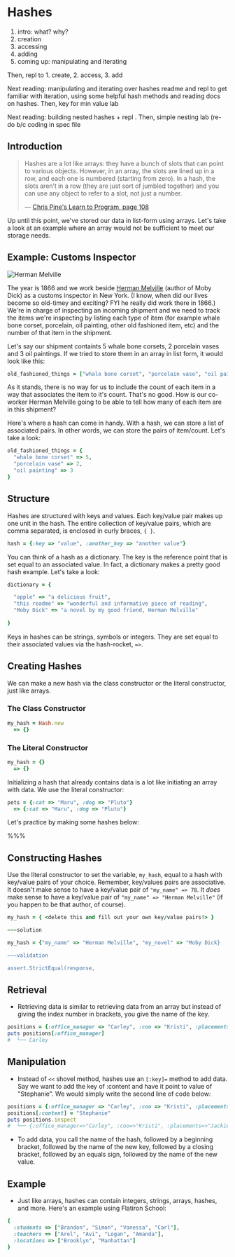 # Hashes

1. intro: what? why?
2. creation
3. accessing
4. adding
5. coming up: manipulating and iterating

Then, repl to 1. create, 2. access, 3. add 

Next reading: manipulating and iterating over hashes readme and repl to get familiar with iteration, using some helpful hash methods and reading docs on hashes. Then, key for min value lab

Next reading: building nested hashes + repl . Then, simple nesting lab (re-do b/c coding in spec file 

## Introduction
> Hashes are a lot like arrays: they have a bunch of slots that can point to various objects. However, in an array, the slots are lined up in a row, and each one is numbered (starting from zero). In a hash, the slots aren’t in a row (they are just sort of jumbled together) and you can use any object to refer to a slot, not just a number. 
> 
> –– [Chris Pine's Learn to Program, page 108](http://books.flatironschool.com/books/43?page=108)


Up until this point, we've stored our data in list-form using arrays. Let's take a look at an example where an array would not be sufficient to meet our storage needs.

## Example: Customs Inspector

![Herman Melville](https://upload.wikimedia.org/wikipedia/commons/thumb/f/f1/Herman_Melville.jpg/160px-Herman_Melville.jpg)

The year is 1866 and we work beside [Herman Melville](https://en.wikipedia.org/wiki/Herman_Melville) (author of Moby Dick) as a customs inspector in New York. (I know, when did our lives become so old-timey and exciting? FYI he really did work there in 1866.) We're in charge of inspecting an incoming shipment and we need to track the items we're inspecting by listing each type of item (for example whale bone corset, porcelain, oil painting, other old fashioned item, etc) and the number of that item in the shipment. 

Let's say our shipment containts 5 whale bone corsets, 2 porcelain vases and 3 oil paintings. If we tried to store them in an array in list form, it would look like this: 

```ruby
old_fashioned_things = ["whale bone corset", "porcelain vase", "oil painting"
```
As it stands, there is no way for us to include the count of each item in a way that associates the item to it's count. That's no good. How is our co-worker Herman Melville going to be able to tell how many of each item are in this shipment? 

Here's where a hash can come in handy. With a hash, we can store a list of associated pairs. In other words, we can store the pairs of item/count. Let's take a look: 

```ruby
old_fashioned_things = {
  "whale bone corset" => 5, 
  "porcelain vase" => 2, 
  "oil painting" => 3
}
```

## Structure
Hashes are structured with keys and values. Each key/value pair makes up one unit in the hash. The entire collection of key/value pairs, which are comma separated, is enclosed in curly braces, `{ }`. 

```ruby
hash = {:key => "value", :another_key => "another value"}
```

You can think of a hash as a dictionary. The key is the reference point that is set equal to an associated value. In fact, a dictionary makes a pretty good hash example. Let's take a look: 

```ruby
dictionary = {

  "apple" => "a delicious fruit", 
  "this readme" => "wonderful and informative piece of reading", 
  "Moby Dick" => "a novel by my good friend, Herman Melville"
  
}
```
Keys in hashes can be strings, symbols or integers. They are set equal to their associated values via the hash-rocket, `=>`.  

## Creating Hashes

We can make a new hash via the class constructor or the literal constructor, just like arrays. 

### The Class Constructor

```ruby
my_hash = Hash.new
  => {}  
```

### The Literal Constructor

```ruby
my_hash = {}
  => {}
```

Initializing a hash that already contains data is a lot like initiating an array with data. We use the literal constructor:

```ruby
pets = {:cat => "Maru", :dog => "Pluto"}
  => {:cat => "Maru", :dog => "Pluto"}
```
Let's practice by making some hashes below: 


%%% 

## Constructing Hashes

Use the literal constructor to set the variable, `my_hash`, equal to a hash with key/value pairs of your choice. Remember, key/values pairs are associative. It doesn't make sense to have a key/value pair of `"my_name" => 78`. It *does* make sense to have a key/value pair of `"my_name" => "Herman Melville"` (if you happen to be that author, of course). 

```ruby
my_hash = { <delete this and fill out your own key/value pairs!> }

~~~solution

my_hash = {"my_name" => "Herman Melville", "my_novel" => "Moby Dick}

~~~validation 

assert.StrictEqual(response, 

```
## Retrieval
* Retrieving data is similar to retrieving data from an array but instead of giving the index number in brackets, you give the name of the key.

```ruby
positions = {:office_manager => "Carley", :coo => "Kristi", :placements => "Jackie"}
puts positions[:office_manager]
#  └── Carley
```

## Manipulation
* Instead of  `<<` shovel method, hashes use an `[:key]=` method to add data. Say we want to add the key of :content and have it point to value of "Stephanie". We would simply write the second line of code below:

```ruby
positions = {:office_manager => "Carley", :coo => "Kristi", :placements => "Jackie"}
positions[:content] = "Stephanie"
puts positions.inspect
#  └── {:office_manager=>"Carley", :coo=>"Kristi", :placements=>"Jackie", :content=>"Stephanie"}
```
* To add data, you call the name of the hash, followed by a beginning bracket, followed by the name of the new key, followed by a closing bracket, followed by an equals sign, followed by the name of the new value.

## Example
* Just like arrays, hashes can contain integers, strings, arrays, hashes, and more. Here's an example using Flatiron School:

```ruby
{
  :students => ["Brandon", "Simon", "Vanessa", "Carl"], 
  :teachers => ["Arel", "Avi", "Logan", "Amanda"], 
  :locations => ["Brooklyn", "Manhattan"]
}
```
